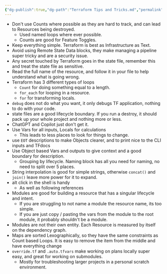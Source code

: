 ```yaml
---
{"dg-publish":true,"dg-path":"Terraform Tips and Tricks.md","permalink":"/Terraform Tips and Tricks/","tags":["notes"]}
---
```



 - Don't use Counts where possible as they are hard to track, and can lead to Resources being destroyed.
	 - Used named loops where ever possible.
	 - Counts are good for Feature Toggles.
 - Keep everything simple. Terraform is best as Infrastructure as Text.
 - Avoid using Remote State Data blocks, they make managing a pipeline super tricky and are a security issue.
 - Any secret touched by Terraform goes in the state file, remember this and treat the state file as sensitive.
- Read the full name of the resource, and follow it in your file to help understand what is going wrong.
- Terraform has 3 different types of loops
	- `Count` for doing something equal to a length.
	- `for_each` for looping in a resource.
	- `for` for transforming locals.
- `debug` does not do what you want, it only debugs TF application, nothing to do with your code.
- state files are a good lifecycle boundary. If you run a destroy, it should pack up your whole project and nothing more or less.
- ChatGPT and Copilot just don't get it.
- Use Vars for all inputs, Locals for calculations
	- This leads to less places to look for things to change.
- use `EOT` descriptions to make Objects clearer, and to print nice to the CLI inputs and TFdocs
- Use Object based Vars and outputs to give context and a good boundary for description.
	- Grouping by lifecycle. Naming block has all you need for naming, no need to split over 5 places.
- String interpolation is good for simple strings, otherwise `concat()` and `join()` leave more power for it to expand.
- alt click in the shell is handy
	- As well as following references
- Modules are good for building a resource that has a singular lifecycle and intent.
	- If you are struggling to not name a module the resource name, its too simple.
	- If you are just copy / pasting the vars from the module to the root module, it probably shouldn't be a module.
- Modules are not their own entity. Each Resource is measured by itself on the dependency graph.
- Maps are sorted Lexographically, so they have the same constraints as Count based Loops. It is easy to remove the item from the middle and have everything change
- `override.tf` and `.auto.tfvars` make working on plans locally super easy, and great for working on submodules.
	- Mostly for troubleshooting larger projects in a personal scratch environment.
